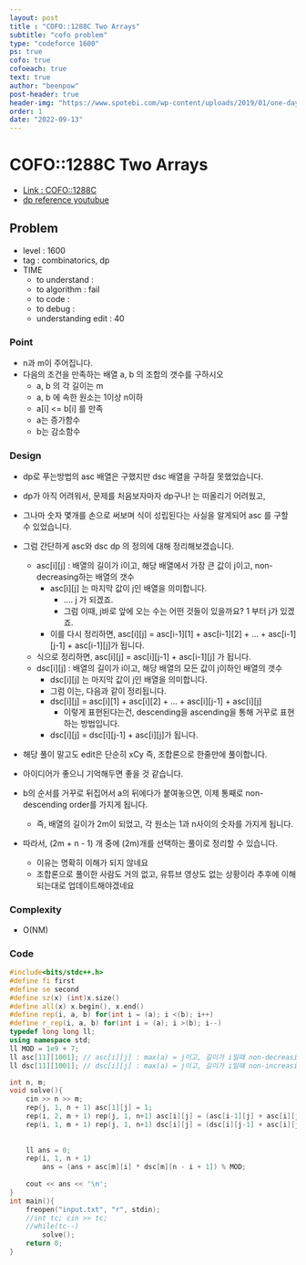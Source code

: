 ```yaml
---
layout: post
title : "COFO::1288C Two Arrays"
subtitle: "cofo problem"
type: "codeforce 1600"
ps: true
cofo: true
cofoeach: true
text: true
author: "beenpow"
post-header: true
header-img: "https://www.spotebi.com/wp-content/uploads/2019/01/one-day-day-one-workout-motivation-spotebi.jpg"
order: 1
date: "2022-09-13"
---
```

# COFO::1288C Two Arrays
- [Link : COFO::1288C](https://codeforces.com/problemset/problem/1288/C)
- [dp reference youtubue](https://www.youtube.com/watch?v=qBGoenx5CT8)

## Problem 

- level : 1600
- tag : combinatorics, dp
- TIME
  - to understand    : 
  - to algorithm     : fail
  - to code          : 
  - to debug         : 
  - understanding edit : 40

### Point
- n과 m이 주어집니다.
- 다음의 조건을 만족하는 배열 a, b 의 조합의 갯수를 구하시오
  - a, b 의 각 길이는 m
  - a, b 에 속한 원소는 1이상 n이하
  - a[i] <= b[i] 를 만족
  - a는 증가함수
  - b는 감소함수

### Design
- dp로 푸는방법의 asc 배열은 구했지만 dsc 배열을 구하질 못했었습니다.
- dp가 아직 어려워서, 문제를 처음보자마자 dp구나! 는 떠올리기 어려웠고,
- 그나마 숫자 몇개를 손으로 써보며 식이 성립된다는 사실을 알게되어 asc 를 구할 수 있었습니다.
- 그럼 간단하게 asc와 dsc dp 의 정의에 대해 정리해보겠습니다.
  - asc[i][j] : 배열의 길이가 i이고, 해당 배열에서 가장 큰 값이 j이고, non-decreasing하는 배열의 갯수
    - asc[i][j] 는 마지막 값이 j인 배열을 의미합니다.
      - ....  j 가 되겠죠.
      - 그럼 이때, j바로 앞에 오는 수는 어떤 것들이 있을까요? 1 부터 j가 있겠죠.
    - 이를 다시 정리하면, asc[i][j] = asc[i-1][1] + asc[i-1][2] + ... + asc[i-1][j-1] + asc[i-1][j]가 됩니다.
   - 식으로 정리하면, asc[i][j] = asc[i][j-1] + asc[i-1][j] 가 됩니다.
  - dsc[i][j] : 배열의 길이가 i이고, 해당 배열의 모든 값이 j이하인 배열의 갯수
    - dsc[i][j] 는 마지막 값이 j인 배열을 의미합니다.
    - 그럼 이는, 다음과 같이 정리됩니다.
    - dsc[i][j] = asc[i][1] + asc[i][2] + ... + asc[i][j-1] + asc[i][j]
	  - 이렇게 표현된다는건, descending을 ascending을 통해 거꾸로 표현하는 방법입니다.
    - dsc[i][j] = dsc[i][j-1] + asc[i][j]가 됩니다.

- 해당 풀이 말고도 edit은 단순히 xCy 즉, 조합론으로 한줄만에 풀이합니다.
- 아이디어가 좋으니 기억해두면 좋을 것 같습니다.
- b의 순서를 거꾸로 뒤집어서 a의 뒤에다가 붙여놓으면, 이제 통째로 non-descending order를 가지게 됩니다.
  - 즉, 배열의 길이가 2m이 되었고, 각 원소는 1과 n사이의 숫자를 가지게 됩니다.
- 따라서, (2m + n - 1) 개 중에 (2m)개를 선택하는 풀이로 정리할 수 있습니다.
  - 이유는 명확히 이해가 되지 않네요
  - 조합론으로 풀이한 사람도 거의 없고, 유튜브 영상도 없는 상황이라 추후에 이해되는대로 업데이트해야겠네요

### Complexity
- O(NM)

### Code

```cpp
#include<bits/stdc++.h>
#define fi first
#define se second
#define sz(x) (int)x.size()
#define all(x) x.begin(), x.end()
#define rep(i, a, b) for(int i = (a); i <(b); i++)
#define r_rep(i, a, b) for(int i = (a); i >(b); i--)
typedef long long ll;
using namespace std;
ll MOD = 1e9 + 7;
ll asc[11][1001]; // asc[i][j] : max(a) = j이고, 길이가 i일때 non-decreasing의 갯수 % 1e9 + 7
ll dsc[11][1001]; // dsc[i][j] : max(a) = j이고, 길이가 i일때 non-increasing의 갯수 % 1e9 + 7

int n, m;
void solve(){
    cin >> n >> m;
    rep(j, 1, n + 1) asc[1][j] = 1;
    rep(i, 2, m + 1) rep(j, 1, n+1) asc[i][j] = (asc[i-1][j] + asc[i][j-1]) % MOD;
    rep(i, 1, m + 1) rep(j, 1, n+1) dsc[i][j] = (dsc[i][j-1] + asc[i][j]) % MOD;
    
    
    ll ans = 0;
    rep(i, 1, n + 1)
        ans = (ans + asc[m][i] * dsc[m][n - i + 1]) % MOD;
    
    cout << ans << '\n';
}
int main(){
    freopen("input.txt", "r", stdin);
    //int tc; cin >> tc;
    //while(tc--)
        solve();
    return 0;
}

```
